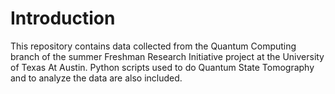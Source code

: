 # Introduction

This repository contains data collected from the Quantum Computing branch of the summer Freshman Research Initiative project at the University of Texas At Austin. Python scripts used to do Quantum State Tomography and to analyze the data are also included. 